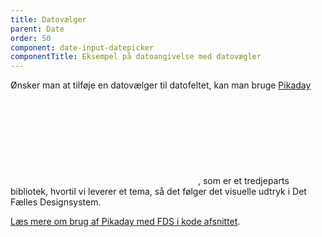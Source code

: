 ```yaml
---
title: Datovælger
parent: Date
order: 50
component: date-input-datepicker
componentTitle: Eksempel på datoangivelse med datovægler
---
```


Ønsker man at tilføje en datovælger til datofeltet, kan man bruge <a href="https://pikaday.com/" class="icon-link">Pikaday<svg class="icon-svg" focusable="false" aria-hidden="true"><use xlink:href="#open-in-new"></use></svg></a>, som er et tredjeparts bibliotek, hvortil vi leverer et tema, så det følger det visuelle udtryk i Det Fælles Designsystem.

<a href="/kode/plugins/pikaday/">Læs mere om brug af Pikaday med FDS i kode afsnittet</a>.
